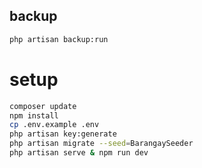 
## backup
```bash
php artisan backup:run
```

# setup

```bash
composer update
npm install
cp .env.example .env
php artisan key:generate
php artisan migrate --seed=BarangaySeeder
php artisan serve & npm run dev
```


